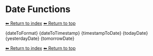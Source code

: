 # Date Functions

[⬅ Return to index](index.md)
[⬅ Return to top](../index.md)

{dateToFormat}
{dateToTimestamp}
{timestampToDate}
{todayDate}
{yesterdayDate}
{tomorrowDate}

[⬅ Return to index](index.md)
[⬅ Return to top](../index.md)
